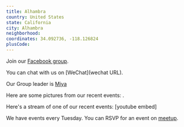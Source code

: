 ```yaml
---
title: Alhambra
country: United States
state: California
city: Alhambra
neighborhood: 
coordinates: 34.092736, -118.126824
plusCode:
---
```

Join our [Facebook group](https://www.facebook.com/groups/free.Code.Camp.Alhambra).

You can chat with us on [WeChat](wechat URL).

Our Group leader is [Miya](freecodecamp.org/miya)

Here are some pictures from our recent events:
![]().

Here's a stream of one of our recent events:
[youtube embed]

We have events every Tuesday. You can RSVP for an event on [meetup](meetupurl).

